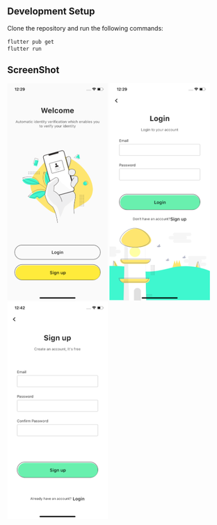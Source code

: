 

## Development Setup
Clone the repository and run the following commands:
```
flutter pub get
flutter run
```

## ScreenShot

<img src="assets/screenshots/home.png" height="500em"/>&nbsp;<img src="assets/screenshots/login.png" height="500em" />
&nbsp;<img src="assets/screenshots/signup.png" height="500em" />

